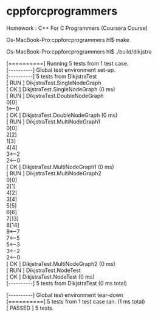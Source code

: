 # cppforcprogrammers
Homework : C++ For C Programmers (Coursera Course)

Os-MacBook-Pro:cppforcprogrammers hl$ make

Os-MacBook-Pro:cppforcprogrammers hl$ ./build/dikjstra

[==========] Running 5 tests from 1 test case.  
[----------] Global test environment set-up.  
[----------] 5 tests from DikjstraTest  
[ RUN      ] DikjstraTest.SingleNodeGraph  
[       OK ] DikjstraTest.SingleNodeGraph (0 ms)  
[ RUN      ] DikjstraTest.DoubleNodeGraph  
0[0]  
1<--0  
[       OK ] DikjstraTest.DoubleNodeGraph (0 ms)  
[ RUN      ] DikjstraTest.MultiNodeGraph1  
0[0]  
2[2]  
1[3]  
4[4]  
3<--2  
2<--0  
[       OK ] DikjstraTest.MultiNodeGraph1 (0 ms)  
[ RUN      ] DikjstraTest.MultiNodeGraph2  
0[0]  
2[1]  
4[2]  
3[4]  
5[5]  
6[6]  
7[13]  
8[14]  
9<--7  
7<--5  
5<--3  
3<--2  
2<--0  
[       OK ] DikjstraTest.MultiNodeGraph2 (0 ms)  
[ RUN      ] DikjstraTest.NodeTest  
[       OK ] DikjstraTest.NodeTest (0 ms)  
[----------] 5 tests from DikjstraTest (0 ms total)  
  
[----------] Global test environment tear-down  
[==========] 5 tests from 1 test case ran. (1 ms total)  
[  PASSED  ] 5 tests.  
